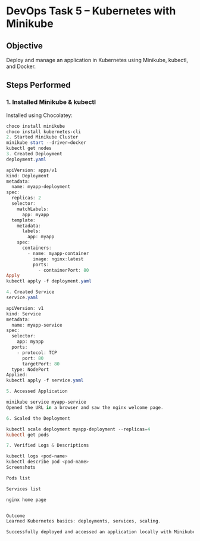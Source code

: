 # DevOps Task 5 – Kubernetes with Minikube

## Objective
Deploy and manage an application in Kubernetes using Minikube, kubectl, and Docker.

## Steps Performed

### 1. Installed Minikube & kubectl
Installed using Chocolatey:
```powershell
choco install minikube
choco install kubernetes-cli
2. Started Minikube Cluster
minikube start --driver=docker
kubectl get nodes
3. Created Deployment
deployment.yaml

apiVersion: apps/v1
kind: Deployment
metadata:
  name: myapp-deployment
spec:
  replicas: 2
  selector:
    matchLabels:
      app: myapp
  template:
    metadata:
      labels:
        app: myapp
    spec:
      containers:
        - name: myapp-container
          image: nginx:latest
          ports:
            - containerPort: 80
Apply
kubectl apply -f deployment.yaml

4. Created Service
service.yaml

apiVersion: v1
kind: Service
metadata:
  name: myapp-service
spec:
  selector:
    app: myapp
  ports:
    - protocol: TCP
      port: 80
      targetPort: 80
  type: NodePort
Applied:
kubectl apply -f service.yaml

5. Accessed Application

minikube service myapp-service
Opened the URL in a browser and saw the nginx welcome page.

6. Scaled the Deployment

kubectl scale deployment myapp-deployment --replicas=4
kubectl get pods

7. Verified Logs & Descriptions

kubectl logs <pod-name>
kubectl describe pod <pod-name>
Screenshots

Pods list

Services list

nginx home page


Outcome
Learned Kubernetes basics: deployments, services, scaling.

Successfully deployed and accessed an application locally with Minikube.
